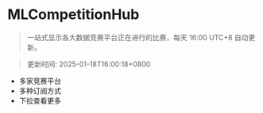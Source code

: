 # MLCompetitionHub

> 一站式显示各大数据竞赛平台正在进行的比赛，每天 16:00 UTC+8 自动更新。
  
> 更新时间: 2025-01-18T16:00:18+0800 

* 多家竞赛平台
* 多种订阅方式
* 下拉查看更多